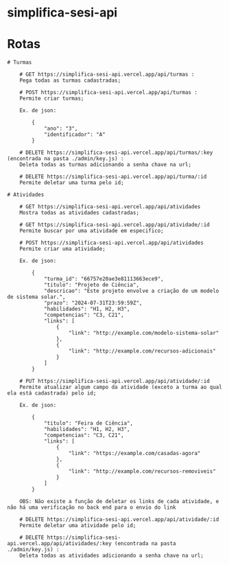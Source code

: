 # simplifica-sesi-api

# Rotas

    # Turmas 

        # GET https://simplifica-sesi-api.vercel.app/api/turmas :
        Pega todas as turmas cadastradas;

        # POST https://simplifica-sesi-api.vercel.app/api/turmas : 
        Permite criar turmas;
        
        Ex. de json: 

            {
                "ano": "3",
                "identificador": "A"
            }

        # DELETE https://simplifica-sesi-api.vercel.app/api/turmas/:key (encontrada na pasta ./admin/key.js) :
        Deleta todas as turmas adicionando a senha chave na url;

        # DELETE https://simplifica-sesi-api.vercel.app/api/turma/:id
        Permite deletar uma turma pelo id;

    # Atividades

        # GET https://simplifica-sesi-api.vercel.app/api/atividades
        Mostra todas as atividades cadastradas;
        
        # GET https://simplifica-sesi-api.vercel.app/api/atividade/:id 
        Permite buscar por uma atividade em especifico;

        # POST https://simplifica-sesi-api.vercel.app/api/atividades
        Permite criar uma atividade;

        Ex. de json: 

            {
                "turma_id": "66757e20ae3e81113663ece9",
                "titulo": "Projeto de Ciência",
                "descricao": "Este projeto envolve a criação de um modelo de sistema solar.",
                "prazo": "2024-07-31T23:59:59Z",
                "habilidades": "H1, H2, H3",
                "competencias": "C3, C21",
                "links": [
                    {
                        "link": "http://example.com/modelo-sistema-solar"
                    },
                    {
                        "link": "http://example.com/recursos-adicionais"
                    }
                ]
            }

        # PUT https://simplifica-sesi-api.vercel.app/api/atividade/:id
        Permite atualizar algum campo da atividade (exceto a turma ao qual ela está cadastrada) pelo id;

        Ex. de json: 

            {
                "titulo": "Feira de Ciência",
                "habilidades": "H1, H2, H3",
                "competencias": "C3, C21",
                "links": [
                    {
                        "link": "https://example.com/casadas-agora"
                    },
                    {
                        "link": "http://example.com/recursos-removiveis"
                    }
                ]
            }

        OBS: Não existe a função de deletar os links de cada atividade, e não há uma verificação no back end para o envio do link

        # DELETE https://simplifica-sesi-api.vercel.app/api/atividade/:id 
        Permite deletar uma atividade pelo id;

        # DELETE https://simplifica-sesi-api.vercel.app/api/atividades/:key (encontrada na pasta ./admin/key.js) :
        Deleta todas as atividades adicionando a senha chave na url;